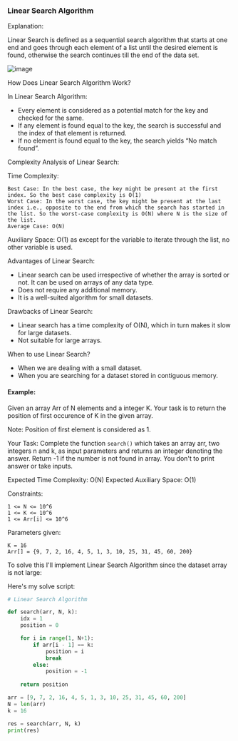 <h3> Linear Search Algorithm </h3>

Explanation: 

Linear Search is defined as a sequential search algorithm that starts at one end and goes through each element of a list until the desired element is found, otherwise the search continues till the end of the data set.

![image](https://github.com/h4ckyou/h4ckyou.github.io/assets/127159644/75a6ca80-00b2-4905-918b-f0a07b06cae7)

How Does Linear Search Algorithm Work?

In Linear Search Algorithm:
- Every element is considered as a potential match for the key and checked for the same.
- If any element is found equal to the key, the search is successful and the index of that element is returned.
- If no element is found equal to the key, the search yields “No match found”.

Complexity Analysis of Linear Search:

Time Complexity:

    Best Case: In the best case, the key might be present at the first index. So the best case complexity is O(1)
    Worst Case: In the worst case, the key might be present at the last index i.e., opposite to the end from which the search has started in the list. So the worst-case complexity is O(N) where N is the size of the list.
    Average Case: O(N)

Auxiliary Space: O(1) as except for the variable to iterate through the list, no other variable is used. 

Advantages of Linear Search:
- Linear search can be used irrespective of whether the array is sorted or not. It can be used on arrays of any data type.
- Does not require any additional memory.
- It is a well-suited algorithm for small datasets.

Drawbacks of Linear Search:
- Linear search has a time complexity of O(N), which in turn makes it slow for large datasets.
-  Not suitable for large arrays.

When to use Linear Search?
- When we are dealing with a small dataset.
- When you are searching for a dataset stored in contiguous memory.

#### Example:

Given an array Arr of N elements and a integer K. Your task is to return the position of first occurence of K in the given array.

Note: Position of first element is considered as 1.

Your Task:
Complete the function `search()` which takes an array arr, two integers n and k, as input parameters and returns an integer denoting the answer. Return -1 if the number is not found in array. You don't to print answer or take inputs.

Expected Time Complexity: O(N)
Expected Auxiliary Space: O(1)

Constraints:
```
1 <= N <= 10^6
1 <= K <= 10^6
1 <= Arr[i] <= 10^6
```

Parameters given:

```
K = 16
Arr[] = {9, 7, 2, 16, 4, 5, 1, 3, 10, 25, 31, 45, 60, 200}
```

To solve this I'll implement Linear Search Algorithm since the dataset array is not large:

Here's my solve script:

```python
# Linear Search Algorithm

def search(arr, N, k):
    idx = 1
    position = 0

    for i in range(1, N+1):
        if arr[i - 1] == k:
            position = i
            break
        else:
            position = -1
    
    return position

arr = [9, 7, 2, 16, 4, 5, 1, 3, 10, 25, 31, 45, 60, 200]
N = len(arr)
k = 16

res = search(arr, N, k)
print(res)
```














